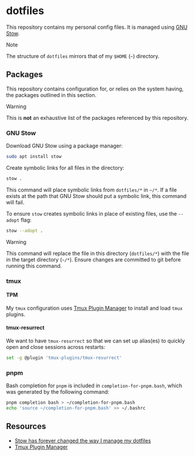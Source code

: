 # dotfiles

This repository contains my personal config files. It is managed using [GNU Stow](#gnu-stow).

> [!NOTE]
> The structure of `dotfiles` mirrors that of my `$HOME` (`~`) directory.


## Packages

This repository contains configuration for, or relies on the system having, the packages outlined in this section. 

> [!WARNING]
> This is **not** an exhaustive list of the packages referenced by this repository.


### GNU Stow

Download GNU Stow using a package manager:

```sh
sudo apt install stow
```

Create symbolic links for all files in the directory:

```sh
stow .
```

This command will place symbolic links from `dotfiles/*` in `~/*`. If a file exists at the path that GNU Stow should put a symbolic link, this command will fail.

To ensure `stow` creates symbolic links in place of existing files, use the `--adopt` flag: 

```sh
stow --adopt .
```

> [!WARNING]
> This command will replace the file in this directory (`dotfiles/*`) with the file in the target directory (`~/*`). Ensure changes are committed to git before running this command.


### tmux

#### TPM

My `tmux` configuration uses [Tmux Plugin Manager](https://github.com/tmux-plugins/tpm?tab=readme-ov-file#tmux-plugin-manager) to install and load `tmux` plugins.


#### tmux-resurrect

We want to have `tmux-resurrect` so that we can set up alias(es) to quickly open and close sessions across restarts:

```bash
set -g @plugin 'tmux-plugins/tmux-resurrect'
```

### pnpm

Bash completion for `pnpm` is included in `completion-for-pnpm.bash`, which was generated by the following command:

```bash
pnpm completion bash > ~/completion-for-pnpm.bash
echo 'source ~/completion-for-pnpm.bash' >> ~/.bashrc
```

## Resources

- [Stow has forever changed the way I manage my dotfiles](https://www.youtube.com/watch?v=y6XCebnB9gs)
- [Tmux Plugin Manager](https://github.com/tmux-plugins/tpm?tab=readme-ov-file#tmux-plugin-manager)
